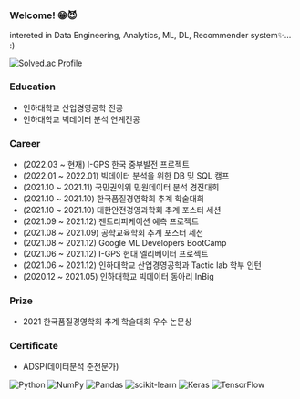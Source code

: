 ### Welcome! 😁😈

intereted in Data Engineering, Analytics, ML, DL, Recommender system✨... :)
<!--
**koesnimboi/koesnimboi** is a ✨ _special_ ✨ repository because its `README.md` (this file) appears on your GitHub profile.

Here are some ideas to get you started:

- 🔭 I’m currently working on ...
- 🌱 I’m currently learning ...
- 👯 I’m looking to collaborate on ...
- 🤔 I’m looking for help with ...
- 💬 Ask me about ...
- 📫 How to reach me: ...
- 😄 Pronouns: ...
- ⚡ Fun fact: ...
-->

[![Solved.ac Profile](http://mazassumnida.wtf/api/v2/generate_badge?boj=last7255)](https://solved.ac/last7255/)

### **Education**
- 인하대학교 산업경영공학 전공
- 인하대학교 빅데이터 분석 연계전공 

### **Career**
- (2022.03 ~ 현재) I-GPS 한국 중부발전 프로젝트
- (2022.01 ~ 2022.01) 빅데이터 분석을 위한 DB 및 SQL 캠프
- (2021.10 ~ 2021.11) 국민권익위 민원데이터 분석 경진대회
- (2021.10 ~ 2021.10) 한국품질경영학회 추계 학술대회
- (2021.10 ~ 2021.10) 대한안전경영과학회 추계 포스터 세션
- (2021.09 ~ 2021.12) 젠트리피케이션 예측 프로젝트
- (2021.08 ~ 2021.09) 공학교육학회 추계 포스터 세션
- (2021.08 ~ 2021.12) Google ML Developers BootCamp
- (2021.06 ~ 2021.12) I-GPS 현대 엘리베이터 프로젝트
- (2021.06 ~ 2021.12) 인하대학교 산업경영공학과 Tactic lab 학부 인턴
- (2020.12 ~ 2021.05) 인하대학교 빅데이터 동아리 InBig 




### **Prize**
- 2021 한국품질경영학회 추계 학술대회 우수 논문상


### **Certificate**
- ADSP(데이터분석 준전문가)




![Python](https://img.shields.io/badge/python-3670A0?style=for-the-badge&logo=python&logoColor=ffdd54)
![NumPy](https://img.shields.io/badge/numpy-%23013243.svg?style=for-the-badge&logo=numpy&logoColor=white)
![Pandas](https://img.shields.io/badge/pandas-%23150458.svg?style=for-the-badge&logo=pandas&logoColor=white)
![scikit-learn](https://img.shields.io/badge/scikit--learn-%23F7931E.svg?style=for-the-badge&logo=scikit-learn&logoColor=white)
![Keras](https://img.shields.io/badge/Keras-%23D00000.svg?style=for-the-badge&logo=Keras&logoColor=white)
![TensorFlow](https://img.shields.io/badge/TensorFlow-%23FF6F00.svg?style=for-the-badge&logo=TensorFlow&logoColor=white)
